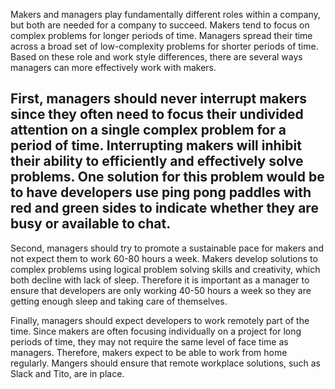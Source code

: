 Makers and managers play fundamentally different roles within a company, but both are needed for a company to succeed.  Makers tend to focus on complex problems for longer periods of time.  Managers spread their time across a broad set of low-complexity problems for shorter periods of time.  Based on these role and work style differences, there are several ways managers can more effectively work with makers. 

First, managers should never interrupt makers since they often need to focus their undivided attention on a single complex problem for a period of time.  Interrupting makers will inhibit their ability to efficiently and effectively solve problems.  One solution for this problem would be to have developers use ping pong paddles with red and green sides to indicate whether they are busy or available to chat.
-
Second, managers should try to promote a sustainable pace for makers and not expect them to work 60-80 hours a week.  Makers develop solutions to complex problems using logical problem solving skills and creativity, which both decline with lack of sleep. Therefore it is important as a manager to ensure that developers are only working 40-50 hours a week so they are getting enough sleep and taking care of themselves.

Finally, managers should expect developers to work remotely part of the time.  Since makers are often focusing individually on a project for long periods of time, they may not require the same level of face time as managers.  Therefore, makers expect to be able to work from home regularly.  Mangers should ensure that remote workplace solutions, such as Slack and Tito, are in place.
